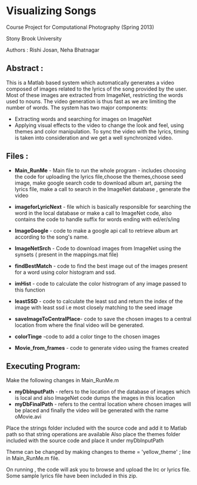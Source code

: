 Visualizing Songs
=========

Course Project for Computational Photography 
(Spring 2013)

Stony Brook University

Authors : Rishi Josan, Neha Bhatnagar

Abstract :
----
This is a Matlab based system which automatically generates a video composed of images 
related to the lyrics of the song provided by the user. Most of these images are extracted from 
ImageNet, restricting the words used to nouns. The video generation is thus fast as we are 
limiting the number of words. The system has two major components:

* Extracting words and searching for images on ImageNet 
* Applying visual effects to the video to change the look and feel, using themes and color manipulation.  To sync the video with the lyrics, timing is taken into consideration and we get a well synchronized video.


Files :
----

* **Main_RunMe** - Main file to run the whole program - includes choosing the code for uploading the lyrics file,choose the themes,choose seed image, make google search code to download album art,  parsing the lyrics file, make a call to search in the ImageNet database , generate the video

* **imageforLyricNext** - file which is basically responsible for searching the word in the local database or make a call to ImageNet code, also contains the code to handle suffix for words ending with ed/er/s/ing

* **ImageGoogle** - code to make a google api call to retrieve album art according to the song's name.

* **ImageNetSrch** - Code to download images from ImageNet using the synsets ( present in the mappings.mat file) 

* **findBestMatch** - code to find the best image out of the images present for a word using color histogram and ssd.

* **imHist** - code to calculate the color histrogram of any image passed to this function

* **leastSSD** - code to calculate the least ssd and return the index of the image with least ssd i.e most closely matching to the seed image

* **saveImageToCentralPlace**- code to save the chosen images to a central location from where the final video will be generated.

* **colorTinge** -code to add a color tinge to the chosen images

* **Movie_from_frames** - code to generate video using the frames created


Executing Program:
----
Make the following changes in Main_RunMe.m
* **myDbInputPath** - refers to the location of the database of images which is local and also ImageNet code dumps the images in this location 
* **myDbFinalPath**  -  refers to the central location where chosen images will be placed and finally the video will be generated with the name oMovie.avi

Place the strings folder included with the source code and add it to Matlab path so that string operations are available
Also place the themes folder included with the source code and place it under myDbInputPath

Theme can be changed by making changes to theme = 'yellow_theme' ; line in Main_RunMe.m file.

On running , the code will ask you to browse and upload the lrc or lyrics file. Some sample lyrics file have been included in this zip.




